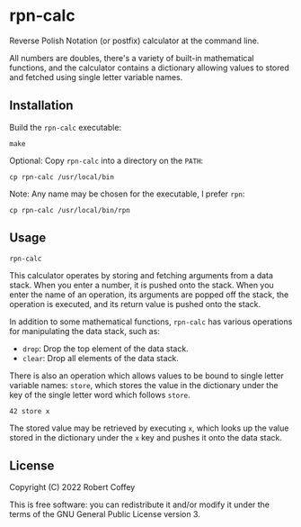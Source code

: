 # rpn-calc

Reverse Polish Notation (or postfix) calculator at the command line.

All numbers are doubles, there's a variety of built-in mathematical functions,
and the calculator contains a dictionary allowing values to stored and fetched
using single letter variable names.


## Installation

Build the `rpn-calc` executable:

    make

Optional: Copy `rpn-calc` into a directory on the `PATH`:

    cp rpn-calc /usr/local/bin

Note: Any name may be chosen for the executable, I prefer `rpn`:

    cp rpn-calc /usr/local/bin/rpn


## Usage

    rpn-calc

This calculator operates by storing and fetching arguments from a data stack.
When you enter a number, it is pushed onto the stack. When you enter the name of
an operation, its arguments are popped off the stack, the operation is executed,
and its return value is pushed onto the stack.

In addition to some mathematical functions, `rpn-calc` has various operations
for manipulating the data stack, such as:

- `drop`: Drop the top element of the data stack.
- `clear`: Drop all elements of the data stack.

There is also an operation which allows values to be bound to single letter
variable names: `store`, which stores the value in the dictionary under the key
of the single letter word which follows `store`.

    42 store x

The stored value may be retrieved by executing `x`, which looks up the value
stored in the dictionary under the `x` key and pushes it onto the data stack.


## License

Copyright (C) 2022 Robert Coffey

This is free software: you can redistribute it and/or modify it under the terms
of the GNU General Public License version 3.
